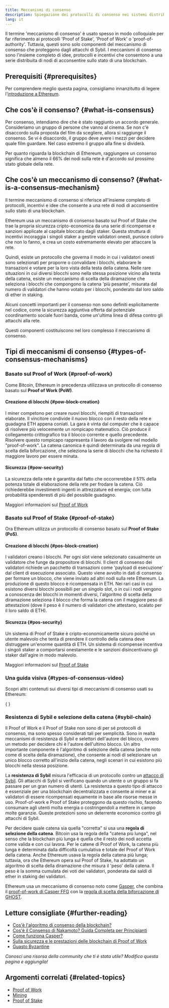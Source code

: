 ```yaml
---
title: Meccanismi di consenso
description: Spiegazione dei protocolli di consenso nei sistemi distribuiti e ruolo che svolgono in Ethereum.
lang: it
---
```


Il termine 'meccanismo di consenso' è usato spesso in modo colloquiale per far riferimento ai protocolli 'Proof of Stake', 'Proof of Work' o 'proof-of-authority'. Tuttavia, questi sono solo componenti del meccanismo di consenso che proteggono dagli attacchi di Sybil. I meccanismi di consenso sono l'insieme completo di idee, protocolli e incentivi che consentono a una serie distribuita di nodi di acconsentire sullo stato di una blockchain.

## Prerequisiti \{#prerequisites}

Per comprendere meglio questa pagina, consigliamo innanzitutto di legere l'[introduzione a Ethereum](/developers/docs/intro-to-ethereum/).

## Che cos'è il consenso? \{#what-is-consensus}

Per consenso, intendiamo dire che è stato raggiunto un accordo generale. Consideriamo un gruppo di persone che vanno al cinema. Se non c'è disaccordo sulla proposta del film da scegliere, allora si raggiunge il consenso. Se vi è disaccordo, il gruppo deve avere i mezzi per decidere quale film guardare. Nel caso estremo il gruppo alla fine si dividerà.

Per quanto riguarda la blockchain di Ethereum, raggiungere un consenso significa che almeno il 66% dei nodi sulla rete è d'accordo sul prossimo stato globale della rete.

## Che cos'è un meccanismo di consenso? \{#what-is-a-consensus-mechanism}

Il termine meccanismo di consenso si riferisce all'insieme completo di protocolli, incentivi e idee che consente a una rete di nodi di acconsentire sullo stato di una blockchain.

Ethereum usa un meccanismo di consenso basato sul Proof of Stake che trae la propria sicurezza cripto-economica da una serie di ricompense e sanzioni applicate al capitale bloccato dagli staker. Questa struttura di incentivi incoraggia i singoli staker a gestire validatori onesti, punisce coloro che non lo fanno, e crea un costo estremamente elevato per attaccare la rete.

Quindi, esiste un protocollo che governa il modo in cui i validatori onesti sono selezionati per proporre o convalidare i blocchi, elaborare le transazioni e votare per la loro vista della testa della catena. Nelle rare situazioni in cui diversi blocchi sono nella stessa posizione vicino alla testa della catena, esiste un meccanismo di scelta della diramazione che seleziona i blocchi che compongono la catena 'più pesante', misurata dal numero di validatori che hanno votato per i blocchi, ponderato dal loro saldo di ether in staking.

Alcuni concetti importanti per il consenso non sono definiti esplicitamente nel codice, come la sicurezza aggiuntiva offerta dal potenziale coordinamento sociale fuori banda, come un'ultima linea di difesa contro gli attacchi alla rete.

Questi componenti costituiscono nel loro complesso il meccanismo di consenso.

## Tipi di meccanismi di consenso \{#types-of-consensus-mechanisms}

### Basato sul Proof of Work \{#proof-of-work}

Come Bitcoin, Ethereum in precedenza utilizzava un protocollo di consenso basato sul **Proof of Work (PoW)**.

#### Creazione di blocchi \{#pow-block-creation}

I miner competono per creare nuovi blocchi, riempiti di transazioni elaborate. Il vincitore condivide il nuovo blocco con il resto della rete e guadagna ETH appena coniati. La gara è vinta dal computer che è capace di risolvere più velocemente un rompicapo matematico. Ciò produce il collegamento crittografico tra il blocco corrente e quello precedente. Risolvere questo rompicapo rappresenta il lavoro da svolgere nel modello "proof-of-work". La catena canonica è quindi determinata da una regola di scelta della biforcazione, che seleziona la serie di blocchi che ha richiesto il maggiore lavoro per essere minata.

#### Sicurezza \{#pow-security}

La sicurezza della rete è garantita dal fatto che occorrerebbe il 51% della potenza totale di elaborazione della rete per frodare la catena. Ciò richiederebbe investimenti ingenti in attrezzature ed energia; con tutta probabilità spenderesti di più del possibile guadagno.

Maggiori informazioni sul [Proof of Work](/developers/docs/consensus-mechanisms/pow/)

### Basato sul Proof of Stake \{#proof-of-stake}

Ora Ethereum utilizza un protocollo di consenso basato sul **Proof of Stake (PoS)**.

#### Creazione di blocchi \{#pos-block-creation}

I validatori creano i blocchi. Per ogni slot viene selezionato casualmente un validatore che funge da propositore di blocchi. Il client di consenso dei validatori richiede un pacchetto di transazioni come 'payload di esecuzione' dal client di esecuzione associato. Questo viene avvolto in dati di consenso per formare un blocco, che viene inviato ad altri nodi sulla rete Ethereum. La produzione di questo blocco è ricompensata in ETH. Nei rari casi in cui esistono diversi blocchi possibili per un singolo slot, o in cui i nodi vengono a conoscenza dei blocchi in momenti diversi, l'algoritmo di scelta della diramazione seleziona il blocco che forma la catena con il maggiore peso di attestazioni (dove il peso è il numero di validatori che attestano, scalato per il loro saldo di ETH).

#### Sicurezza \{#pos-security}

Un sistema di Proof of Stake è cripto-economicamente sicuro poiché un utente malevolo che tenta di prendere il controllo della catena deve distruggere un'enorme quantità di ETH. Un sistema di ricompense incentiva i singoli staker a comportarsi onestamente e le sanzioni disincentivano gli staker dall'agire in modo malevolo.

Maggiori informazioni sul [Proof of Stake](/developers/docs/consensus-mechanisms/pos/)

### Una guida visiva \{#types-of-consensus-video}

Scopri altri contenuti sui diversi tipi di meccanismi di consenso usati su Ethereum:

{
	<YouTube id="ojxfbN78WFQ" />
}

### Resistenza di Sybil e selezione della catena \{#sybil-chain}

Il Proof of Work e il Proof of Stake non sono di per sé protocolli di consenso, ma sono spesso considerati tali per semplicità. Sono in realtà meccanismi di resistenza di Sybil e selettori dell'autore del blocco, ovvero un metodo per decidere chi è l'autore dell'ultimo blocco. Un altro importante componente è l'algoritmo di selezione della catena (anche noto come di scelta della diramazione), che consente ai nodi di selezionare un unico blocco corretto all'inizio della catena, negli scenari in cui esistono più blocchi nella stessa posizione.

La **resistenza di Sybil** misura l'efficacia di un protocollo contro un [attacco di Sybil](https://it.wikipedia.org/wiki/Attacco_di_Sybil). Gli attacchi di Sybil si verificano quando un utente o un gruppo si fa passare per un gran numero di utenti. La resistenza a questo tipo di attacco è essenziale per una blockchain decentralizzata e consente ai miner e ai validatori di essere ricompensati equamente in base alle risorse messe in uso. Proof-of-work e Proof of Stake proteggono da questo rischio, facendo consumare agli utenti molta energia o costringendoli a mettere in campo molte garanzie. Queste protezioni sono un deterrente economico contro gli attacchi di Sybil.

Per decidere quale catena sia quella "corretta" si usa una **regola di selezione della catena**. Bitcoin usa la regola della "catena più lunga", nel senso che la blockchain più lunga è quella che il resto dei nodi accetta come valida e con cui lavora. Per le catene di Proof of Work, la catena più lunga è determinata dalla difficoltà cumulativa e totale del Proof of Work della catena. Anche Ethereum usava la regola della catena più lunga; tuttavia, ora che Ethereum opera sul Proof of Stake, ha adottato un algoritmo di scelta della diramazione che misura il 'peso' della catena. Il peso è la somma cumulata dei voti dei validatori, ponderata dai saldi di ether in staking dei validatori.

Ethereum usa un meccanismo di consenso noto come [Gasper](/developers/docs/consensus-mechanisms/pos/gasper/), che combina il [proof-of-work di Casper FFG](https://arxiv.org/abs/1710.09437) con la [regola di scelta della biforcazione di GHOST](https://arxiv.org/abs/2003.03052).

## Letture consigliate \{#further-reading}

- [Cos'è l'algoritmo di consenso della blockchain?](https://academy.binance.com/en/articles/what-is-a-blockchain-consensus-algorithm)
- [Cos'è il Consenso di Nakamoto? Guida Completa per Principianti](https://blockonomi.com/nakamoto-consensus/)
- [Come funziona Casper?](https://medium.com/unitychain/intro-to-casper-ffg-9ed944d98b2d)
- [Sulla sicurezza e le prestazioni delle blockchain di Proof of Work](https://eprint.iacr.org/2016/555.pdf)
- [Guasto Byzantine](https://en.wikipedia.org/wiki/Byzantine_fault)

_Conosci una risorsa della community che ti è stata utile? Modifica questa pagina e aggiungila!_

## Argomenti correlati \{#related-topics}

- [Proof of Work](/developers/docs/consensus-mechanisms/pow/)
- [Mining](/developers/docs/consensus-mechanisms/pow/mining/)
- [Proof of Stake](/developers/docs/consensus-mechanisms/pos/)
